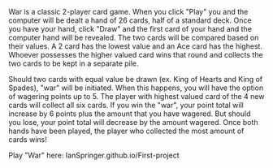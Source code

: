 War is a classic 2-player card game. When you click "Play" you and the computer will be dealt a hand of 26 cards, half of a standard deck. Once you have your hand, click "Draw" and the first card of your hand and the computer hand will be revealed. The two cards will be compared based on their values. A 2 card has the lowest value and an Ace card has the highest. Whoever possesses the higher valued card wins that round and collects the two cards to be kept in a separate pile. 

Should two cards with equal value be drawn (ex. King of Hearts and King of Spades), "war" will be initiated. When this happens, you will have the option of wagering points up to 5. The player with highest valued card of the 4 new cards will collect all six cards. If you win the "war", your point total will increase by 6 points plus the amount that you have wagered. But should you lose, your point total will decrease by the amount wagered. Once both hands have been played, the player who collected the most amount of cards wins!

Play "War" here: IanSpringer.github.io/First-project
